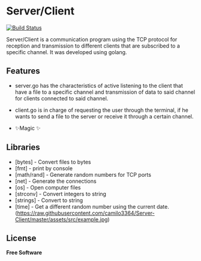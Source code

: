 # Server/Client

[![Build Status](https://travis-ci.org/joemccann/dillinger.svg?branch=master)](https://travis-ci.org/joemccann/dillinger)

Server/Client is a communication program using the TCP protocol for reception and transmission to different clients that are subscribed to a specific channel. It was developed using golang.

## Features


- server.go has the characteristics of active listening to the client that have a file to a specific channel and transmission of data to said channel for clients connected to said channel.

- client.go is in charge of requesting the user through the terminal, if he wants to send a file to the server or receive it through a certain channel.
- ✨Magic ✨

## Libraries

- [bytes] - Convert files to bytes
- [fmt]   - print by console
- [math/rand] - Generate random numbers for TCP ports
- [net]  - Generate the connections
- [os] -  Open computer files
- [strconv] - Convert integers to string
- [strings] - Convert to string
- [time] - Get a different random number using the current date.
(https://raw.githubusercontent.com/camilo3364/Server-Client/master/assets/src/example.jpg)



## License
**Free Software**
